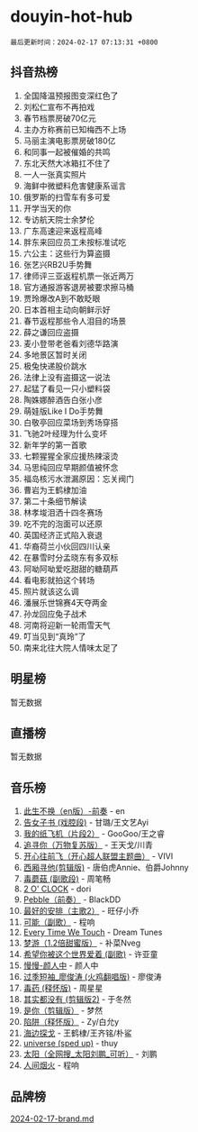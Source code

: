 # douyin-hot-hub

`最后更新时间：2024-02-17 07:13:31 +0800`

## 抖音热榜

1. 全国降温预报图变深红色了
1. 刘松仁宣布不再拍戏
1. 春节档票房破70亿元
1. 主办方称赛前已知梅西不上场
1. 马丽主演电影票房破180亿
1. 和同事一起被催婚的共鸣
1. 东北天然大冰箱扛不住了
1. 一人一张真实照片
1. 海鲜中微塑料危害健康系谣言
1. 俄罗斯的扫雪车有多可爱
1. 开学当天的你
1. 专访航天院士余梦伦
1. 广东高速迎来返程高峰
1. 胖东来回应员工未按标准试吃
1. 六公主：这些行为算盗摄
1. 张艺兴RB2U手势舞
1. 律师评三亚返程机票一张近两万
1. 官方通报游客退房被要求擦马桶
1. 贾玲爆改A到不敢眨眼
1. 日本首相主动向朝鲜示好
1. 春节返程那些令人泪目的场景
1. 薛之谦回应盗摄
1. 麦小登带老爸看刘德华路演
1. 多地景区暂时关闭
1. 极兔快递股价跳水
1. 法律上没有盗摄这一说法
1. 起猛了看见一只小塑料袋
1. 陶姝娜醉酒告白张小彦
1. 萌娃版Like I Do手势舞
1. 白敬亭回应菜场到秀场穿搭
1. 飞驰2叶经理为什么变坏
1. 新年学的第一首歌
1. 七颗猩猩全家应援热辣滚烫
1. 马思纯回应早期颜值被怀念
1. 福岛核污水泄漏原因：忘关阀门
1. 曹岩为王鹤棣加油
1. 第二十条细节解读
1. 林孝埈泪洒十四冬赛场
1. 吃不完的泡面可以还原
1. 英国经济正式陷入衰退
1. 华裔荷兰小伙回四川认亲
1. 在暴雪时分孟晓东有多双标
1. 阿呦阿呦爱吃甜甜的糖葫芦
1. 看电影就拍这个转场
1. 照片就该这么调
1. 潘展乐世锦赛4天夺两金
1. 孙龙回应兔子战术
1. 河南将迎新一轮雨雪天气
1. 叮当见到“真玲”了
1. 南来北往大院人情味太足了

## 明星榜

暂无数据

## 直播榜

暂无数据

## 音乐榜

1. [此生不换（en版）-前奏](https://sf5-hl-cdn-tos.douyinstatic.com/obj/tos-cn-ve-2774/oMDvUGwhKrKYDEqXiMYEwxZqBWIJFA92CiLAO) - en
1. [告女子书 (戏腔段)](https://sf3-cdn-tos.douyinstatic.com/obj/tos-cn-ve-2774/osCCzFxWgstBDi92ZfBB4ht7gQENBmQMAl0eI6) - 甘璐/王文艺Ayi
1. [我的纸飞机（片段2）](https://sf5-hl-cdn-tos.douyinstatic.com/obj/tos-cn-ve-2774/oM2ZrKcg2CD5AeRB2gkeXOFB1IxAGJdZPazYHf) - GooGoo/王之睿
1. [追寻你（万物复苏版）](https://sf3-cdn-tos.douyinstatic.com/obj/tos-cn-ve-2774/oYeAZJsbjIDit9APmBg8u6uDUQnHmoCf3gbo74) - 王天戈/川青
1. [开心往前飞（开心超人联盟主题曲）](https://sf6-cdn-tos.douyinstatic.com/obj/tos-cn-ve-2774/9d8fb7c82cf1421fb93a9fe925275e0a) - VIVI
1. [西厢寻他(剪辑版)](https://sf5-hl-cdn-tos.douyinstatic.com/obj/tos-cn-ve-2774/oUsAVfAQKlRNxEv5qxvIB8o5qmIWUcXbzJKJhw) - 唐伯虎Annie、伯爵Johnny
1. [毒蘑菇 (副歌段)](https://sf6-cdn-tos.douyinstatic.com/obj/tos-cn-ve-2774/ocDEUsfdLjxnlFXtfogBCiQCEqYB7QZgZ8VViM) - 周笔畅
1. [2 O' CLOCK](https://sf3-cdn-tos.douyinstatic.com/obj/tos-cn-ve-2774/oIUBICeqlYQHTigCBOnCMlwBZJkgiBjt1oDfbg) - dori
1. [Pebble（前奏）](https://sf5-hl-cdn-tos.douyinstatic.com/obj/tos-cn-ve-2774/5e6913036e674b34b92df6abd1361f00) - BlackDD
1. [最好的安排（主歌2）](https://sf5-hl-cdn-tos.douyinstatic.com/obj/tos-cn-ve-2774/oMMZX1DuHpMwgoDztBmZswgQnbCeeANZxBHkFY) - 旺仔小乔
1. [可能（副歌）](https://sf5-hl-cdn-tos.douyinstatic.com/obj/tos-cn-ve-2774/cde1731888894259b333569393c2fb51) - 程响
1. [Every Time We Touch](https://sf5-hl-cdn-tos.douyinstatic.com/obj/tos-cn-ve-2774/ogN6lUKQeBBfEVhIOMikG1CcJjugxk1tztZyhP) - Dream Tunes
1. [梦游（1.2倍甜蜜版）](https://sf5-hl-cdn-tos.douyinstatic.com/obj/tos-cn-ve-2774/o4gyAUm8hwufoEABmwVIiQtHsFuGzAEEWtNMzo) - 补菜Nveg
1. [希望你被这个世界爱着 (副歌)](https://sf6-cdn-tos.douyinstatic.com/obj/tos-cn-ve-2774/oUHCmWQfZlE3QQBKBeD8rCFLpJzPgCpImhsxMt) - 许亚童
1. [慢慢-颜人中](https://sf5-hl-cdn-tos.douyinstatic.com/obj/tos-cn-ve-2774/ocjHNfBXdBxQNC8ZGAeoLMFTUgtBg8bkExunDC) - 颜人中
1. [过季短袖_廖俊涛 (火鸡翻唱版)](https://sf5-hl-cdn-tos.douyinstatic.com/obj/tos-cn-ve-2774/ogQVJl0tRBKxQgZji7YClFEBrVDeHpPTWfCZbQ) - 廖俊涛
1. [毒药 (释怀版)](https://sf5-hl-cdn-tos.douyinstatic.com/obj/tos-cn-ve-2774/oYILMEAzspdZBIzy4frJNB8ZHPHWAhiwowd4Ad) - 周星星
1. [其实都没有 (剪辑版2)](https://sf5-hl-cdn-tos.douyinstatic.com/obj/tos-cn-ve-2774/oEBNQenHZtBhxYjGgUDQk0BCHTigQafgFlbQ7k) - 于冬然
1. [是你（剪辑版）](https://sf3-cdn-tos.douyinstatic.com/obj/tos-cn-ve-2774/46019dae783c4c969944217fe1cfafc4) - 梦然
1. [陷阱（释怀版）](https://sf6-cdn-tos.douyinstatic.com/obj/tos-cn-ve-2774/oE8C21LeZrzKLDFfQYgMzx4GAIHageG5IzayY7) - Zy/白允y
1. [海边探戈](https://sf6-cdn-tos.douyinstatic.com/obj/tos-cn-ve-2774/os9gE0VQCGqt6VQkZDyBBYvfSDY0QFe3vVmubn) - 王鹤棣/王齐铭/朴鲨
1. [universe (sped up)](https://sf3-cdn-tos.douyinstatic.com/obj/tos-cn-ve-2774/oIQnurQLDCsdYeegkM4CKuVb23MZBXtX6QB8bv) - thuy
1. [太阳（全网搜_太阳刘鹏_可听）](https://sf5-hl-cdn-tos.douyinstatic.com/obj/tos-cn-ve-2774/ogWbyIQnlBFImVbeDocRdCIYtBHlbJXgfZMvgz) - 刘鹏
1. [人间烟火](https://sf5-hl-cdn-tos.douyinstatic.com/obj/tos-cn-ve-2774/947983139f35446684610238bba8e7a9) - 程响

## 品牌榜

[2024-02-17-brand.md](2024-02-17-brand.md)
